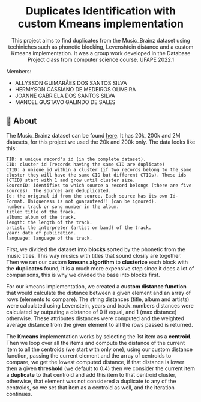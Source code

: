 <h1 align="center">
Duplicates Identification with custom Kmeans implementation
</h1>

<p align="center">This project aims to find duplicates from the Music_Brainz dataset using techiniches such as phonetic blocking, Levenshtein distance and a custom Kmeans implementation. It was a group work developed in the Database Project class from computer science course. UFAPE 2022.1 </p>

Members:
- ALLYSSON GUIMARÃES DOS SANTOS SILVA
- HERMYSON CASSIANO DE MEDEIROS OLIVEIRA
- JOANNE GABRIELA DOS SANTOS SILVA
- MANOEL GUSTAVO GALINDO DE SALES

## 📜 About
The Music_Brainz dataset can be found [here](https://dbs.uni-leipzig.de/research/projects/object_matching/benchmark_datasets_for_entity_resolution).
It has 20k, 200k and 2M datasets, for this project we used the 20k and 200k only. The data looks like this:
```
TID: a unique record's id (in the complete dataset).
CID: cluster id (records having the same CID are duplicate)
CTID: a unique id within a cluster (if two records belong to the same cluster they will have the same CID but different CTIDs). These ids (CTID) start with 1 and grow until cluster size.
SourceID: identifies to which source a record belongs (there are five sources). The sources are deduplicated.
Id: the original id from the source. Each source has its own Id-Format. Uniqueness is not guaranteed!! (can be ignored).
number: track or song number in the album.
title: title of the track.
album: album of the track.
length: the length of the track.
artist: the interpreter (artist or band) of the track.
year: date of publication.
language: language of the track.
```

First, we divided the dataset into **blocks** sorted by the phonetic from the music titles. This way musics with titles that sound closily are together. Then we ran our custom **kmeans algorithm** to **clusterize** each block with the **duplicates** found, it is a much more expensive step since it does a lot of comparisons, this is why we divided the base into blocks first.

For our kmeans implementation, we created a **custom distance function** that would calculate the distance between a given element and an array of rows (elements to compare). The string distances (title, album and artists) were calculated using Levenstein, years and track_numbers distances were calculated by outputing a distance of 0 if equal, and 1 (max distance) otherwise. These attributes distances were computed and the weighted average distance from the given element to all the rows passed is returned.

The **Kmeans** implementation works by selecting the 1st item as a **centroid**. Then we loop over all the items and compute the distance of the current item to all the centroids (we start with only one), using our custom distance function, passing the current element and the array of centroids to compare, we get the lowest computed distance, if that distance is lower then a given **threshold** (we default to 0.4) then we consider the current item a **duplicate** to that centroid and add this item to that centroid cluster, otherwise, that element was not considered a duplicate to any of the centroids, so we set that item as a centroid as well, and the iteration continues.

